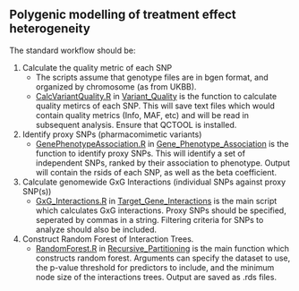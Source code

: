 ## Polygenic modelling of treatment effect heterogeneity
The standard workflow should be:
1. Calculate the quality metric of each SNP
    - The scripts assume that genotype files are in bgen format, and organized by chromosome (as from UKBB). 
    - [CalcVariantQuality.R](./Variant_Quality/CalcVariantQuality.R) in [Variant_Quality](./Variant_Quality) is the function to calculate quality metircs of each SNP. This will save text files which would contain quality metrics (Info, MAF, etc) and will be read in subsequent analysis. Ensure that QCTOOL is installed. 
2. Identify proxy SNPs (pharmacomimetic variants)
    - [GenePhenotypeAssociation.R](./Gene_Phenotype_Association/GenePhenotypeAssociation.R) in [Gene_Phenotype_Association](Gene_Phenotype_Association) is the function to identify proxy SNPs. This will identify a set of independent SNPs, ranked by their association to phenotype. Output will contain the rsids of each SNP, as well as the beta coefficient. 
3. Calculate genomewide GxG Interactions (individual SNPs against proxy SNP(s))
    - [GxG_Interactions.R](./Target_Gene_Interactions/GxG_Interactions.R) in [Target_Gene_Interactions](./Target_Gene_Interactions) is the main script which calculates GxG interactions. Proxy SNPs should be specified, seperated by commas in a string. Filtering criteria for SNPs to analyze should also be included. 
4. Construct Random Forest of Interaction Trees. 
    - [RandomForest.R](./Recursive_Partitioning/RandomForest.R) in [Recursive_Partitioning](./Recursive_Partitioning) is the main function which constructs random forest. Arguments can specify the dataset to use, the p-value threshold for predictors to include, and the minimum node size of the interactions trees. Output are saved as .rds files. 
